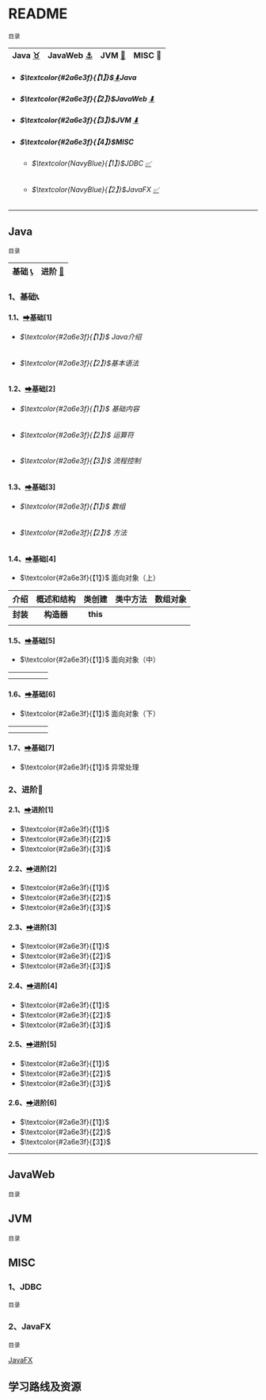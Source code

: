 # README

<a id="0">`目录`</a>

| Java [:taurus:](#1) | JavaWeb [:anchor:](#2) | JVM [:first_quarter_moon_with_face:](#3) | MISC :facepunch: |
| :-----------------: | :--------------------: | :--------------------------------------: | :--------------: |

- ##### $\textcolor{#2a6e3f}{【1】}$[⬇](#1)**Java** 

- ##### $\textcolor{#2a6e3f}{【2】}$JavaWeb  [⬇](#2)

- ##### $\textcolor{#2a6e3f}{【3】}$JVM  [⬇](#3)

- ##### $\textcolor{#2a6e3f}{【4】}$MISC
  
  - ###### $\textcolor{NavyBlue}{【1】}$JDBC  [✅](#4.1)
  
  - ###### $\textcolor{NavyBlue}{【2】}$JavaFX  [✅](#4.2)

---

## Java

<a id="1">`目录`</a>

| 基础 [:telephone_receiver:](#1.1) | 进阶 [:ocean:](#1.2) |
| :-------------------------------: | :------------------: |

### 1、基础<a id="1.1">:telephone_receiver:</a>

#### 	1.1、[➡](./Java/basic/basic[1].md)基础[1]

- ###### $\textcolor{#2a6e3f}{【1】}$ Java介绍

- ###### $\textcolor{#2a6e3f}{【2】}$基本语法

#### 	1.2、[➡](./Java/basic/basic[2].md)基础[2]

- ###### $\textcolor{#2a6e3f}{【1】}$ 基础内容

- ###### $\textcolor{#2a6e3f}{【2】}$ 运算符

- ###### $\textcolor{#2a6e3f}{【3】}$ 流程控制

#### 	1.3、[➡](./Java/basic/basic[3].md)基础[3]

- ###### $\textcolor{#2a6e3f}{【1】}$ 数组

- ###### $\textcolor{#2a6e3f}{【2】}$ 方法

#### 	1.4、[➡](./Java/basic/basic[4].md)基础[4]

- $\textcolor{#2a6e3f}{【1】}$ 面向对象（上）

|   介绍   | 概述和结构 |  类创建  | 类中方法 | 数组对象 |
| :------: | :--------: | :------: | :------: | :------: |
| **封装** | **构造器** | **this** |          |          |
|          |            |          |          |          |

#### 	1.5、[➡](./Java/basic/basic[5].md)基础[5]

- $\textcolor{#2a6e3f}{【1】}$ 面向对象（中）

|     |     |     |     |     |
| --- | --- | --- | --- | --- |
|     |     |     |     |     |
|     |     |     |     |     |

#### 	1.6、[➡](./Java/basic/basic[6].md)基础[6]

- $\textcolor{#2a6e3f}{【1】}$ 面向对象（下）

|     |     |     |     |     |
| --- | --- | --- | --- | --- |
|     |     |     |     |     |
|     |     |     |     |     |

#### 	1.7、[➡](./Java/basic/basic[7].md)基础[7]

- $\textcolor{#2a6e3f}{【1】}$ 异常处理

### 2、进阶<a id="1.2">:ocean:</a>

#### 	2.1、[➡](./Java/advanced/advanced[1].md)进阶[1]

- $\textcolor{#2a6e3f}{【1】}$ 
- $\textcolor{#2a6e3f}{【2】}$ 
- $\textcolor{#2a6e3f}{【3】}$ 

#### 	2.2、[➡](./Java/advanced/advanced[1].md)进阶[2]

- $\textcolor{#2a6e3f}{【1】}$ 
- $\textcolor{#2a6e3f}{【2】}$ 
- $\textcolor{#2a6e3f}{【3】}$ 

#### 	2.3、[➡](./Java/advanced/advanced[1].md)进阶[3]

- $\textcolor{#2a6e3f}{【1】}$ 
- $\textcolor{#2a6e3f}{【2】}$ 
- $\textcolor{#2a6e3f}{【3】}$ 

#### 	2.4、[➡](./Java/advanced/advanced[1].md)进阶[4]

- $\textcolor{#2a6e3f}{【1】}$ 
- $\textcolor{#2a6e3f}{【2】}$ 
- $\textcolor{#2a6e3f}{【3】}$ 

#### 	2.5、[➡](./Java/advanced/advanced[1].md)进阶[5]

- $\textcolor{#2a6e3f}{【1】}$ 
- $\textcolor{#2a6e3f}{【2】}$ 
- $\textcolor{#2a6e3f}{【3】}$ 

#### 	2.6、[➡](./Java/advanced/advanced[1].md)进阶[6]

- $\textcolor{#2a6e3f}{【1】}$ 
- $\textcolor{#2a6e3f}{【2】}$ 
- $\textcolor{#2a6e3f}{【3】}$ 

---

## JavaWeb

<a id="2">`目录`</a>

## JVM

<a id="3">`目录`</a>

## MISC

### 1、JDBC

<a id="4.1">`目录`</a>

### 2、JavaFX

<a id="4.2">`目录`</a>

[JavaFX](./misc/JavaFX.md)

## 学习路线及资源

[<!---返回上层目录-->](../)
